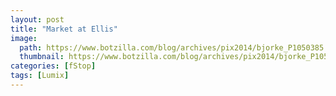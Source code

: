 ```yaml
---
layout: post
title: "Market at Ellis"
image:
  path: https://www.botzilla.com/blog/archives/pix2014/bjorke_P1050385.jpg
  thumbnail: https://www.botzilla.com/blog/archives/pix2014/bjorke_P1050385.jpg
categories: [fStop]
tags: [Lumix]
---
```


